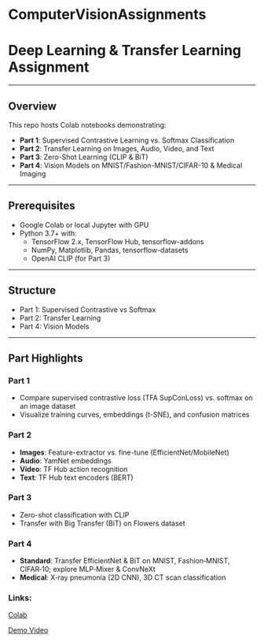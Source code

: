 # ComputerVisionAssignments

# Deep Learning & Transfer Learning Assignment

---

## Overview
This repo hosts Colab notebooks demonstrating:
- **Part 1**: Supervised Contrastive Learning vs. Softmax Classification
- **Part 2**: Transfer Learning on Images, Audio, Video, and Text
- **Part 3**: Zero-Shot Learning (CLIP & BiT)
- **Part 4**: Vision Models on MNIST/Fashion-MNIST/CIFAR-10 & Medical Imaging

---

## Prerequisites
- Google Colab or local Jupyter with GPU
- Python 3.7+ with:
  - TensorFlow 2.x, TensorFlow Hub, tensorflow-addons
  - NumPy, Matplotlib, Pandas, tensorflow-datasets
  - OpenAI CLIP (for Part 3)

---

## Structure

- Part 1: Supervised Contrastive vs Softmax
- Part 2: Transfer Learning
- Part 4: Vision Models
---

## Part Highlights

### Part 1
- Compare supervised contrastive loss (TFA SupConLoss) vs. softmax on an image dataset
- Visualize training curves, embeddings (t-SNE), and confusion matrices

### Part 2
- **Images**: Feature-extractor vs. fine-tune (EfficientNet/MobileNet)
- **Audio**: YamNet embeddings
- **Video**: TF Hub action recognition
- **Text**: TF Hub text encoders (BERT)

### Part 3
- Zero-shot classification with CLIP
- Transfer with Big Transfer (BiT) on Flowers dataset

### Part 4
- **Standard**: Transfer EfficientNet & BiT on MNIST, Fashion‑MNIST, CIFAR‑10; explore MLP‑Mixer & ConvNeXt
- **Medical**: X‑ray pneumonia (2D CNN), 3D CT scan classification

### Links:

[Colab](https://colab.research.google.com/drive/1rC6l5JKubuhS10mDJyWC4DLklsCV2lnz#scrollTo=CEyK7ZkiLMAq)

[Demo Video](https://www.youtube.com/watch?v=s8r-9HF3lj0)


